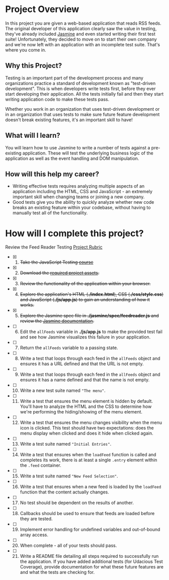 # Project Overview

In this project you are given a web-based application that reads RSS feeds. The original developer of this application clearly saw the value in testing, they've already included [Jasmine](http://jasmine.github.io/) and even started writing their first test suite! Unfortunately, they decided to move on to start their own company and we're now left with an application with an incomplete test suite. That's where you come in.


## Why this Project?

Testing is an important part of the development process and many organizations practice a standard of development known as "test-driven development". This is when developers write tests first, before they ever start developing their application. All the tests initially fail and then they start writing application code to make these tests pass.

Whether you work in an organization that uses test-driven development or in an organization that uses tests to make sure future feature development doesn't break existing features, it's an important skill to have!


## What will I learn?

You will learn how to use Jasmine to write a number of tests against a pre-existing application. These will test the underlying business logic of the application as well as the event handling and DOM manipulation.


## How will this help my career?

* Writing effective tests requires analyzing multiple aspects of an application including the HTML, CSS and JavaScript - an extremely important skill when changing teams or joining a new company.
* Good tests give you the ability to quickly analyze whether new code breaks an existing feature within your codebase, without having to manually test all of the functionality.


# How will I complete this project?

Review the Feed Reader Testing [Project Rubric](https://review.udacity.com/#!/projects/3442558598/rubric)

- [x] 1. ~~Take the JavaScript Testing [course](https://www.udacity.com/course/ud549)~~
- [x] 2. ~~Download the [required project assets](http://github.com/udacity/frontend-nanodegree-feedreader).~~
- [x] 3. ~~Review the functionality of the application within your browser.~~
- [x] 4. ~~Explore the application's HTML (**./index.html**), CSS (**./css/style.css**) and JavaScript (**./js/app.js**) to gain an understanding of how it works.~~
- [x] 5. ~~Explore the Jasmine spec file in **./jasmine/spec/feedreader.js** and review the [Jasmine documentation](http://jasmine.github.io).~~
- [ ] 6. Edit the `allFeeds` variable in **./js/app.js** to make the provided test fail and see how Jasmine visualizes this failure in your application.
- [ ] 7. Return the `allFeeds` variable to a passing state.
- [ ] 8. Write a test that loops through each feed in the `allFeeds` object and ensures it has a URL defined and that the URL is not empty.
- [ ] 9. Write a test that loops through each feed in the `allFeeds` object and ensures it has a name defined and that the name is not empty.
- [ ] 10. Write a new test suite named `"The menu"`.
- [ ] 11. Write a test that ensures the menu element is hidden by default. You'll have to analyze the HTML and the CSS to determine how we're performing the hiding/showing of the menu element.
- [ ] 12. Write a test that ensures the menu changes visibility when the menu icon is clicked. This test should have two expectations: does the menu display when clicked and does it hide when clicked again.
- [ ] 13. Write a test suite named `"Initial Entries"`.
- [ ] 14. Write a test that ensures when the `loadFeed` function is called and completes its work, there is at least a single `.entry` element within the `.feed` container.
- [ ] 15. Write a test suite named `"New Feed Selection"`.
- [ ] 16. Write a test that ensures when a new feed is loaded by the `loadFeed` function that the content actually changes.
- [ ] 17. No test should be dependent on the results of another.
- [ ] 18. Callbacks should be used to ensure that feeds are loaded before they are tested.
- [ ] 19. Implement error handling for undefined variables and out-of-bound array access.
- [ ] 20. When complete - all of your tests should pass.
- [ ] 21. Write a README file detailing all steps required to successfully run the application. If you have added additional tests (for Udacious Test Coverage),  provide documentation for what these future features are and what the tests are checking for.
